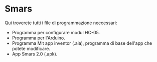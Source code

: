 # Smars
Qui troverete tutti i file di programmazione neccessari:
* Programma per configurare modul HC-05.
* Programma per l'Arduino.
* Programma Mit app inventor (.aia), programma di base dell'app che potete modificare.
* App Smars 2.0 (.apk).
